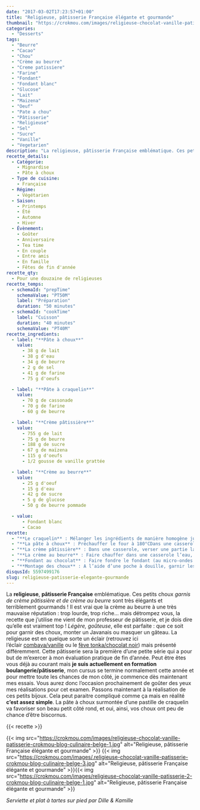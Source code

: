 ```yaml
---
date: "2017-03-02T17:23:57+01:00"
title: "Religieuse, pâtisserie Française élégante et gourmande"
thumbnail: "https://crokmou.com/images/religieuse-chocolat-vanille-patisserie-crokmou-blog-culinaire-belge-2.jpg"
categories:
  - "Desserts"
tags:
  - "Beurre"
  - "Cacao"
  - "Chou"
  - "Crème au beurre"
  - "Creme patissiere"
  - "Farine"
  - "Fondant"
  - "Fondant blanc"
  - "Glucose"
  - "Lait"
  - "Maizena"
  - "Oeuf"
  - "Pate a chou"
  - "Pâtisserie"
  - "Religieuse"
  - "Sel"
  - "Sucre"
  - "Vanille"
  - "Vegetarien"
description: "La religieuse, pâtisserie Française emblématique. Ces petits choux garnis de crème pâtissière et de crème au beurre sont très élégants et ..."
recette_details:
  - Catégorie:
    - Mignardise
    - Pâte à choux
  - Type de cuisine:
    - Française
  - Régime:
    - Végétarien
  - Saison:
    - Printemps
    - Été
    - Automne
    - Hiver
  - Évènement:
    - Goûter
    - Anniversaire
    - Tea time
    - En couple
    - Entre amis
    - En famille
    - Fêtes de fin d'année
recette_qty:
  - Pour une douzaine de religieuses
recette_temps:
  - schemaId: "prepTime"
    schemaValue: "PT50M"
    label: "Préparation"
    duration: "50 minutes"
  - schemaId: "cookTime"
    label: "Cuisson"
    duration: "40 minutes"
    schemaValue: "PT40M"
recette_ingredients:
  - label: "**Pâte à choux**"
    value:
      - 38 g de lait
      - 38 g d'eau
      - 34 g de beurre
      - 2 g de sel
      - 41 g de farine
      - 75 g d'oeufs

  - label: "**Pâte à craquelin**"
    value:
      - 70 g de cassonade
      - 70 g de farine
      - 60 g de beurre

  - label: "**Crème pâtissière**"
    value:
      - 755 g de lait
      - 75 g de beurre
      - 188 g de sucre
      - 67 g de maïzena
      - 115 g d'oeufs
      - 1/2 gousse de vanille grattée

  - label: "**Crème au beurre**"
    value:
      - 25 g d'oeuf
      - 15 g d'eau
      - 42 g de sucre
      - 5 g de glucose
      - 50 g de beurre pommade

  - value:    
      - Fondant blanc
      - Cacao
recette:
  - "**Le craquelin** : Mélanger les ingrédients de manière homogène jusqu’à former une pâte.Etaler la pâte de manière assez fine entre deux feuilles de papier sulfuriséPlacer au congélateur"
  - "**La pâte à choux** : Préchauffer le four à 180°CDans une casserole, faire chauffer l’eau, le lait, le beurre et le sel. Une fois que l’eau bout, verser la farine et mélanger activement avec une spatule en bois. La pâte va peu à peu former une boule, se détacher des parois et devenir plus ferme, c’est ce qu’on appelle dessécher la pâte.Quand la pâte se décolle bien et vous semble un peu moins humide (je vous avoue que prendre le coup de main et détecter la bonne texture vient avec le temps et les nombreux essais), la transvaser dans le bol de votre batteur ou dans un cul de poule.A l’aide de la feuille (en 1ère vitesse) ou de la spatule, ajouter un par un les oeufs à la préparation. La pâte doit être ni trop liquide, ni trop sèche, elle doit former un « V » lorsque celle-ci coule de la spatule ou de la feuille. Il vaut mieux donc ajouter les oeufs petit à petit pour être certain de ne pas se retrouver avec une soupe. Dresser les choux sur une plaque de cuisson préalablement recouverte de papier sulfurisé. Naturellement il vous faudra en dresser un petit et un plus gros afin de monter les religieuses comme il faut. N’oubliez pas que les choux gonflent à la cuisson, inutile donc de les faire trop gros ! Sortir le craquelin, et à l’aide d’un emporte pièce, découper des ronds de la même taille que les choux (voire un peu plus grand). Enlever le papier sulfurisé et déposer les ronds de craquelin sur les choux correspondants. Enfourner pendant 15/20 minutes environ, tout en surveillant la cuisson. Les choux doivent être dorés. Pour la cuisson des choux, tout dépend des fours, de mon côté j’ai fait pas mal d’essais avant d’arriver à la conclusion qu’il me fallait entrouvrir de quelques millimètres la porte du four à l’aide d’une spatule. Je dispose d’un vieux four, cuisson par le sol et la voûte. Une fois les choux cuits, les sortir du four et les laisser refroidir sur une grille"
  - "**La crème pâtissière** : Dans une casserole, verser une partie lait, le sucre, le beurre, et la vanille (ou autre arômes selon vos goûts).Dans un cul de poule, mélanger la maïzena à l’autre partie du lait. Ajouter ensuite les jaunes d’oeufs et mélanger de nouveau.Lorsque le lait, le sucre et le beurre bouillent, y verser le mélange de lait/maïzena/jaunes d’oeufs. Bien fouetter jusqu’à ce que la crème épaississe et fasse des bulles. A ce moment là, verser rapidement sur un plat préalablement recouvert de papier film. Aplatir la crème au plus possible, cela permettra de la refroidir rapidement. Filmer au contact et mettre au surgélateur (ou congélateur) jusqu’à ce que la crème soit froide."
  - "**La crème au beurre** : Faire chauffer dans une casserole l’eau, le sucre et le glucose à 121°C/125°CCommencer à monter les œufs au batteur quand le sucre atteint 115°CQuand le sirop de sucre atteint la bonne température, le verser sur les œufs et battre jusqu’à refroidissement Incorporer ensuite en première vitesse le beurre pommade, la crème au beurre doit être lisse et crémeuse."
  - "**Fondant au chocolat** : Faire fondre le fondant (au micro-ondes ou dans une casserole) de manière à ce qu’il soit crémeux mais pas liquide. Ajouter le cacao (selon vos goûts) et mélanger à la spatule. Re-chauffer ensuite le fondant jusqu’à ce qu’il soit un peu plus liquide (de manière à l’utiliser correctement) mais toujours brillant : Pour cela le fondant doit être à la température du corps (37°C). Si le fondant est à bonne température mais n’est toujours pas maniable, ajouter un peu (tout petit peu) de sirop 50/50* ou d’eau."
  - "**Montage des choux** : A l’aide d’une poche à douille, garnir les choux (par le dessous) de crème pâtissière.Tremper le dessus des choux dans le fondant au chocolat et enlever l’excédant.Mettre le petit chou sur le gros chou, décorer avec un peu de crème au beurre.   *Sirop 50/50 : Moitié sirop, moitié eau, chauffé jusqu’à ébullition."
disqusId: 5597499176
slug: religieuse-patisserie-elegante-gourmande
---
```


La **religieuse**, **pâtisserie Française** emblématique. Ces petits choux _garnis de crème pâtissière et de crème au beurre_ sont très élégants et terriblement gourmands ! Il est vrai que la crème au beurre à une très mauvaise réputation : trop lourde, trop riche… mais détrompez vous, la recette que j’utilise me vient de mon professeur de pâtisserie, et je dois dire qu’elle est vraiment top ! _Légère, goûteuse_, elle est parfaite : que ce soit pour garnir des choux, monter un Javanais ou masquer un gâteau. La religieuse est en quelque sorte un éclair (retrouvez ici l’éclair [combava/vanille](http://www.crokmou.com/2015/04/eclairs-combava-et-vanille) ou le [fève tonka/chocolat noir](http://www.crokmou.com/2014/02/eclairs-feve-tonka-chocolat-noir)) mais présenté différemment. Cette pâtisserie sera la première d’une petite série qui a pour but de m’exercer à mon évaluation pratique de fin d’année. Peut être êtes vous déjà au courant mais **je suis actuellement en formation boulangerie/pâtisserie**, mon cursus se termine normalement cette année et pour mettre toute les chances de mon côté, je commence dès maintenant mes essais. Vous aurez donc l’occasion prochainement de goûter des yeux mes réalisations pour cet examen. Passons maintenant à la réalisation de ces petits bijoux. Cela peut paraitre compliqué comme ça mais en réalité **c’est assez simple**. La pâte à choux surmontée d’une pastille de craquelin va favoriser son beau petit côté rond, et oui, ainsi, vos choux ont peu de chance d’être biscornus.  

{{< recette >}}

{{< img
src="https://crokmou.com/images/religieuse-chocolat-vanille-patisserie-crokmou-blog-culinaire-belge-1.jpg"
alt="Religieuse, pâtisserie Française élégante et gourmande" >}} {{< img
src="https://crokmou.com/images/.religieuse-chocolat-vanille-patisserie-crokmou-blog-culinaire-belge-3.jpg"
alt="Religieuse, pâtisserie Française élégante et gourmande" >}}{{< img
src="https://crokmou.com/images/religieuse-chocolat-vanille-patisserie-2-crokmou-blog-culinaire-belge-1.jpg"
alt="Religieuse, pâtisserie Française élégante et gourmande" >}}

_Serviette et plat à tartes sur pied par Dille & Kamille_
